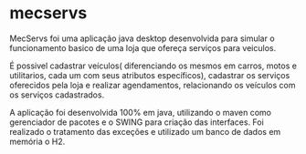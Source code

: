 # mecservs
MecServs foi uma aplicação java desktop desenvolvida para simular o funcionamento basico de uma loja que ofereça serviços para veiculos.

É possivel cadastrar veículos( diferenciando os mesmos em carros, motos e utilitarios, cada um com seus atributos específicos), cadastrar os serviços oferecidos pela loja e realizar agendamentos, relacionando os veículos com os serviços cadastrados.

A aplicação foi desenvolvida 100% em java, utilizando o maven como gerenciador de pacotes e o SWING para criação das interfaces. Foi realizado o tratamento das exceções e utilizado um banco de dados em memória o H2.


